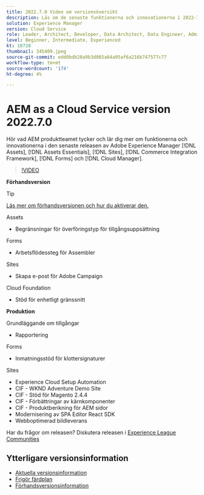 ```yaml
---
title: 2022.7.0 Video om versionsöversikt
description: Läs om de senaste funktionerna och innovationerna i 2022-7-0-utgåvan av Adobe Experience Manager [!DNL Assets Essentials], [!DNL Sites], [!DNL Screens], [!DNL Forms] och [!DNL Cloud Foundation].
solution: Experience Manager
version: Cloud Service
role: Leader, Architect, Developer, Data Architect, Data Engineer, Admin, User
level: Beginner, Intermediate, Experienced
kt: 10728
thumbnail: 345409.jpeg
source-git-commit: edd0bdb28a9b3d065a64a95af6a216b747577c77
workflow-type: tm+mt
source-wordcount: '174'
ht-degree: 4%

---
```



# AEM as a Cloud Service version 2022.7.0

Hör vad AEM produktteamet tycker och lär dig mer om funktionerna och innovationerna i den senaste releasen av Adobe Experience Manager [!DNL Assets], [!DNL Assets Essentials], [!DNL Sites], [!DNL Commerce Integration Framework], [!DNL Forms] och [!DNL Cloud Manager].

>[!VIDEO](https://video.tv.adobe.com/v/345409/?quality=12&learn=on)

**Förhandsversion**

>[!TIP]
>
>[Läs mer om förhandsversionen och hur du aktiverar den.](https://experienceleague.adobe.com/docs/experience-manager-cloud-service/content/release-notes/prerelease.html)

Assets

* Begränsningar för överföringstyp för tillgångsuppsättning

Forms

* Arbetsflödessteg för Assembler

Sites

* Skapa e-post för Adobe Campaign

Cloud Foundation

* Stöd för enhetligt gränssnitt

**Produktion**

Grundläggande om tillgångar

* Rapportering

Forms

* Inmatningsstöd för klottersignaturer

Sites

* Experience Cloud Setup Automation
* CIF - WKND Adventure Demo Site
* CIF - Stöd för Magento 2.4.4
* CIF - Förbättringar av kärnkomponenter
* CIF - Produktberikning för AEM sidor
* Modernisering av SPA Editor React SDK
* Webboptimerad bildleverans

Har du frågor om releasen?  Diskutera releasen i [Experience League Communities](https://adobe.ly/3paYDAo)

## Ytterligare versionsinformation

* [Aktuella versionsinformation](https://experienceleague.adobe.com/docs/experience-manager-cloud-service/content/release-notes/home.html)
* [Frigör färdplan](https://experienceleague.adobe.com/docs/experience-manager-release-information/aem-release-updates/update-releases-roadmap.html)
* [Förhandsversionsinformation](https://experienceleague.adobe.com/docs/experience-manager-cloud-service/content/release-notes/prerelease.html)
